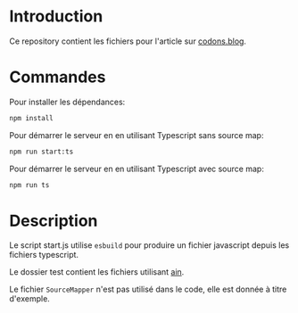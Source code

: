 # Introduction 

Ce repository contient les fichiers pour l'article sur [codons.blog](https://codons.blog/creer-une-api-avec-node-js.html).

# Commandes 

Pour installer les dépendances:
```sh  
npm install
```

Pour démarrer le serveur en en utilisant Typescript sans source map: 
```sh  
npm run start:ts 
```

Pour démarrer le serveur en en utilisant Typescript avec source map: 
```sh  
npm run ts 
```

# Description

Le script start.js utilise `esbuild` pour produire un fichier javascript depuis les fichiers typescript.

Le dossier test contient les fichiers utilisant [ain](https://github.com/jonaslu/ain).

Le fichier `SourceMapper` n'est pas utilisé dans le code, elle est donnée à titre d'exemple.


